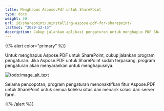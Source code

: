 ```yaml
---
title: Menghapus Aspose.Pdf untuk SharePoint
type: docs
weight: 50
url: id/sharepoint/uninstalling-aspose-pdf-for-sharepoint/
lastmod: "2020-12-16"
description: Cukup jalankan aplikasi pengaturan untuk menghapus PDF SharePoint API, dan itu akan mencopot dan menonaktifkannya untuk semua koleksi situs.
---
```


{{% alert color="primary" %}}

Untuk menghapus Aspose.PDF untuk SharePoint, cukup jalankan program pengaturan. Jika Aspose.PDF untuk SharePoint sudah terpasang, program pengaturan akan menyarankan untuk menghapusnya.

![todo:image_alt_text](uninstalling-aspose-pdf-for-sharepoint_1.png)

Selama pencopotan, program pengaturan menonaktifkan fitur Aspose.PDF untuk SharePoint untuk semua koleksi situs dan menarik solusi dari server farm.

{{% /alert %}}